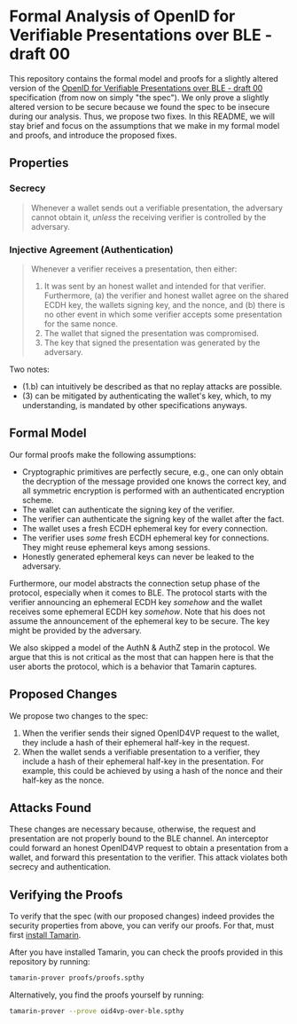 # Formal Analysis of OpenID for Verifiable Presentations over BLE - draft 00

This repository contains the formal model and proofs for a slightly altered version of the [OpenID for Verifiable Presentations over BLE - draft 00](https://openid.net/specs/openid-4-verifiable-presentations-over-ble-1_0.html) specification (from now on simply "the spec").
We only prove a slightly altered version to be secure because we found the spec to be insecure during our analysis.
Thus, we propose two fixes.
In this README, we will stay brief and focus on the assumptions that we make in my formal model and proofs, and introduce the proposed fixes.

## Properties

### Secrecy

> Whenever a wallet sends out a verifiable presentation, the adversary cannot obtain it, *unless* the receiving verifier is controlled by the adversary.

### Injective Agreement (Authentication)

> Whenever a verifier receives a presentation, then either:
>
> 1. It was sent by an honest wallet and intended for that verifier.
> Furthermore, (a) the verifier and honest wallet agree on the shared ECDH key, the wallets signing key, and the nonce, and (b) there is no other event in which some verifier accepts some presentation for the same nonce.
> 2. The wallet that signed the presentation was compromised.
> 3. The key that signed the presentation was generated by the adversary.

Two notes:

- (1.b) can intuitively be described as that no replay attacks are possible.
- (3) can be mitigated by authenticating the wallet's key, which, to my understanding, is mandated by other specifications anyways.

## Formal Model

Our formal proofs make the following assumptions:

- Cryptographic primitives are perfectly secure, e.g., one can only obtain the decryption of the message provided one knows the correct key, and all symmetric encryption is performed with an authenticated encryption scheme.
- The wallet can authenticate the signing key of the verifier.
- The verifier can authenticate the signing key of the wallet after the fact.
- The wallet uses a fresh ECDH ephemeral key for every connection.
- The verifier uses *some* fresh ECDH ephemeral key for connections.
They might reuse ephemeral keys among sessions.
- Honestly generated ephemeral keys can never be leaked to the adversary.

Furthermore, our model abstracts the connection setup phase of the protocol, especially when it comes to BLE.
The protocol starts with the verifier announcing an ephemeral ECDH key *somehow* and the wallet receives some ephemeral ECDH key *somehow*.
Note that his does not assume the announcement of the ephemeral key to be secure.
The key might be provided by the adversary.

We also skipped a model of the AuthN & AuthZ step in the protocol.
We argue that this is not critical as the most that can happen here is that the user aborts the protocol, which is a behavior that Tamarin captures.

## Proposed Changes

We propose two changes to the spec:

1. When the verifier sends their signed OpenID4VP request to the wallet, they include a hash of their ephemeral half-key in the request.
2. When the wallet sends a verifiable presentation to a verifier, they include a hash of their ephemeral half-key in the presentation.
For example, this could be achieved by using a hash of the nonce and their half-key as the nonce.

## Attacks Found

These changes are necessary because, otherwise, the request and presentation are not properly bound to the BLE channel.
An interceptor could forward an honest OpenID4VP request to obtain a presentation from a wallet, and forward this presentation to the verifier.
This attack violates both secrecy and authentication.

## Verifying the Proofs

To verify that the spec (with our proposed changes) indeed provides the security properties from above, you can verify our proofs.
For that, must first [install Tamarin](https://tamarin-prover.github.io/manual/master/book/002_installation.html).

After you have installed Tamarin, you can check the proofs provided in this repository by running:

```sh
tamarin-prover proofs/proofs.spthy
```

Alternatively, you find the proofs yourself by running:

```sh
tamarin-prover --prove oid4vp-over-ble.spthy
```

